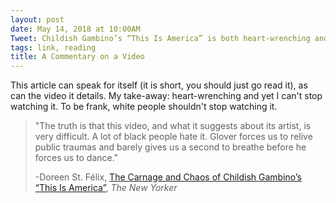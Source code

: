 ```yaml
---
layout: post
date: May 14, 2018 at 10:00AM
Tweet: Childish Gambino’s “This Is America” is both heart-wrenching and necessary viewing.
tags: link, reading
title: A Commentary on a Video
---
```


This article can speak for itself (it is short, you should just go read it), as can the video it details. My take-away: heart-wrenching and yet I can't stop watching it. To be frank, white people shouldn't stop watching it.

> "The truth is that this video, and what it suggests about its artist, is very difficult. A lot of black people hate it. Glover forces us to relive public traumas and barely gives us a second to breathe before he forces us to dance."
> 
> -Doreen St. Félix, [The Carnage and Chaos of Childish Gambino’s “This Is America”](https://www.newyorker.com/culture/culture-desk/the-carnage-and-chaos-of-childish-gambinos-this-is-america), *The New Yorker*